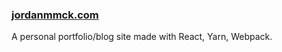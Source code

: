 ### [jordanmmck.com](http://www.jordanmmck.com/#/)

A personal portfolio/blog site made with React, Yarn, Webpack.
